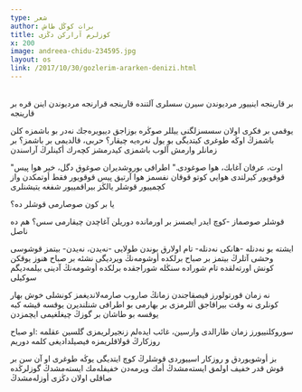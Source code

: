 ```yaml
---
type: شعر
author: برات کوڭل طاش
title: كوزلرم آراركن دڭزی
x: 200
image: andreea-chidu-234595.jpg
layout: os
link: /2017/10/30/gozlerim-ararken-denizi.html
---
```


<br/>
بر قارینجە اینییور مردیوندن   
سیرن سسلری آلتندە   
قارینجە قرارنجە   
مردیوندن اینن قرە بر قارینجە   

یوقمی بر فكری اولان
سسسزلگنی ییللر صوڭرە بوزاجق
دییویرەجك نەدر بو باشمزە كلن 
باشمزڭ اوڭە طوغری كیتدیگی بو یول نەرەیە چیقار؟
حربی، قالدیمی بر باشمز؟
بر زمانلر وارمش
آلوب باشمزی 
كیدرمشز كچەرك أكینلرڭ آراسندن

"اوت، عرفان آغابك، هوا صوغودی."
اطرافی بوروشدیران صوغوق دگل، خیر
هوا پیس قوقویور
كیرلتدی هوایی كوتو قوقان نفسمز
هوا آرتیق پیس قوقویور
فقط أوتمكدن واز كچمییور قوشلر
یالڭز بیراقمییور شفغە یتیشنلری

یا بر كون 
صوصارمی قوشلر دە؟

قوشلر صوصماز -كوچ ایدر
ایصسز بر اورماندە دوریلن آغاچدن چیقارمی سس؟
هم دە ناصل

ایشتە بو نەدنلە
-هانكی نەدنلە-
تام اولارق بوندن طولایی
-نەیدن، نەیدن-
بیتمز قوشوسی وحشی آتلرڭ
بیتمز بر صباح برلكدە أوشومەنڭ ویردیگی نشئە
بر صباح هنوز یوقكن كونش اورتەلقدە
تام شورادە
سنڭلە
شوراجقدە
برلكدە أوشومەنڭ
آدینی بیلمەدیگم
سوكیلی

نە زمان قورتولورز قیصقاجندن زمانڭ
صاروب صارمەلاندیغمز كونشلی خوش بهار كونلری
نە وقت بیراقاجق أللرمزی
بر بهارمی بو اطرافی شنلندیرن
یوقسە قیشە كبە
یوقسە بو طاشان
بر گوزڭ چیغلغیمی ایچمزدن

سوروكلنییورز
زمان طارالدی
وارسین، غائب ایدەلم زنجیرلریمزی
گلسین عقلمە
:او صباح روزكارڭ قولاقلریمزە فیصیلدادیغی كلمە
دوریم

بز أوشویوردق
و روزكار
اسییوردی قوشلرڭ كوچ ایتدیگی یوڭە طوغری
او آن سن 
بر قوش قدر خفیف اولمق ایستەمشدڭ
أمك ویرمەدن خفیفلەمك ایستەمشدڭ
گوزلرڭدە صاقلی اولان دڭزی أوزلەمشدڭ
